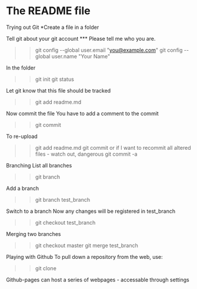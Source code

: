 # The README file
Trying out Git
*Create a file in a folder

Tell git about your git account
*** Please tell me who you are.

>> git config --global user.email "you@example.com"
>> git config --global user.name "Your Name"


In the folder
>> git init
>> git status

Let git know that this file should be tracked
>> git add readme.md

Now commit the file
You have to add a comment to the commit
>> git commit

To re-upload
>> git add readme.md
>> git commit
or if I want to recommit all altered files - watch out, dangerous
>> git commit -a


Branching
List all branches
>> git branch

Add a branch
>> git branch test_branch

Switch to a branch
Now any changes will be registered in test_branch
>> git checkout test_branch

Merging two branches
>> git checkout master
>> git merge test_branch



Playing with Github
To pull down a repository from the web, use:
>> git clone <url from git>

Github-pages can host a series of webpages - accessable through settings



















